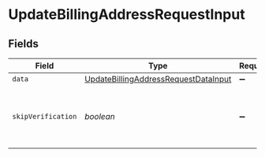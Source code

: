 # UpdateBillingAddressRequestInput


## Fields

| Field                                                                                               | Type                                                                                                | Required                                                                                            | Description                                                                                         |
| --------------------------------------------------------------------------------------------------- | --------------------------------------------------------------------------------------------------- | --------------------------------------------------------------------------------------------------- | --------------------------------------------------------------------------------------------------- |
| `data`                                                                                              | [UpdateBillingAddressRequestDataInput](../../models/shared/updatebillingaddressrequestdatainput.md) | :heavy_minus_sign:                                                                                  | N/A                                                                                                 |
| `skipVerification`                                                                                  | *boolean*                                                                                           | :heavy_minus_sign:                                                                                  | When set to true, the address will be saved without verification                                    |
